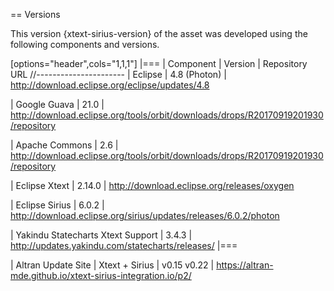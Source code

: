 == Versions

This version {xtext-sirius-version} of the asset was developed using the following components and versions.

[options="header",cols="1,1,1"]
|===
| Component
| Version
| Repository URL
//----------------------
| Eclipse
| 4.8 (Photon)
| http://download.eclipse.org/eclipse/updates/4.8

| Google Guava
| 21.0
| http://download.eclipse.org/tools/orbit/downloads/drops/R20170919201930/repository

| Apache Commons
| 2.6
| http://download.eclipse.org/tools/orbit/downloads/drops/R20170919201930/repository

| Eclipse Xtext
| 2.14.0
| http://download.eclipse.org/releases/oxygen

| Eclipse Sirius
| 6.0.2
| http://download.eclipse.org/sirius/updates/releases/6.0.2/photon

| Yakindu Statecharts Xtext Support
| 3.4.3
| http://updates.yakindu.com/statecharts/releases/
|===

| Altran Update Site
| Xtext + Sirius 
| v0.15 v0.22
| https://altran-mde.github.io/xtext-sirius-integration.io/p2/